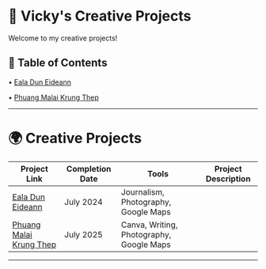 # 🎨 Vicky's Creative Projects
Welcome to my creative projects! <p>
## 📑 Table of Contents <br>
• [Eala Dun Eideann](https://ealaduneideann.blogspot.com/)  <p>
• [Phuang Malai Krung Thep](https://phuangmalaikrungthep.blogspot.com/)  <p>

---
# 🌍 Creative Projects <br>

| Project Link  | Completion Date | Tools | Project Description |
| ------------- | ------------- | ------------- | ------------- |
| [Eala Dun Eideann](https://ealaduneideann.blogspot.com/)  | July 2024  | Journalism, Photography, Google Maps  |   |
| [Phuang Malai Krung Thep](https://phuangmalaikrungthep.blogspot.com/)  | July 2025  | Canva, Writing, Photography, Google Maps  |   |

---
